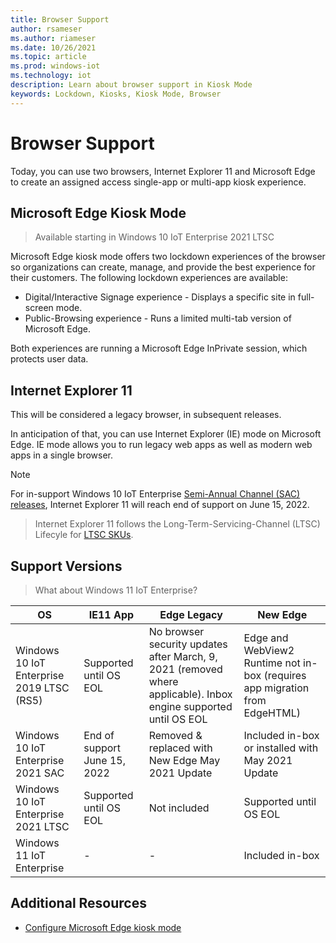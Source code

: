 ```yaml
---
title: Browser Support
author: rsameser
ms.author: riameser
ms.date: 10/26/2021
ms.topic: article
ms.prod: windows-iot
ms.technology: iot
description: Learn about browser support in Kiosk Mode
keywords: Lockdown, Kiosks, Kiosk Mode, Browser
---
```


# Browser Support
Today, you can use two browsers, Internet Explorer 11 and Microsoft Edge to create an assigned access single-app or multi-app kiosk experience.

## Microsoft Edge Kiosk Mode

> Available starting in Windows 10 IoT Enterprise 2021 LTSC

Microsoft Edge kiosk mode offers two lockdown experiences of the browser so organizations can create, manage, and provide the best experience for their customers. The following lockdown experiences are available:

* Digital/Interactive Signage experience - Displays a specific site in full-screen mode.
* Public-Browsing experience - Runs a limited multi-tab version of Microsoft Edge.

Both experiences are running a Microsoft Edge InPrivate session, which protects user data.


## Internet Explorer 11
This will be considered a legacy browser, in subsequent releases.

In anticipation of that, you can use Internet Explorer (IE) mode on Microsoft Edge. IE mode allows you to run legacy web apps as well as modern web apps in a single browser.

> [!NOTE]
>
For in-support Windows 10 IoT Enterprise [Semi-Annual Channel (SAC) releases](/lifecycle/products/windows-10-iot-enterprise), Internet Explorer 11 will reach end of support on June 15, 2022.
>
> Internet Explorer 11 follows the Long-Term-Servicing-Channel (LTSC) Lifecyle for [LTSC SKUs](/windows/iot/product-family/product-lifecycle?tabs=2021).

## Support Versions
> What about Windows 11 IoT Enterprise?

| OS | IE11 App | Edge Legacy | New Edge |
|--|--|--|--|
| Windows 10 IoT Enterprise 2019 LTSC (RS5) | Supported until OS EOL | No browser security updates after March, 9, 2021 (removed where applicable). Inbox engine supported until OS EOL | Edge and WebView2 Runtime not in-box (requires app migration from EdgeHTML) |
| Windows 10 IoT Enterprise 2021 SAC | End of support June 15, 2022 | Removed & replaced with New Edge May 2021 Update | Included in-box or installed with May 2021 Update |
| Windows 10 IoT Enterprise 2021 LTSC | Supported until OS EOL | Not included | Supported until OS EOL |
| Windows 11 IoT Enterprise | - | - | Included in-box | 

## Additional Resources
* [Configure Microsoft Edge kiosk mode](/deployedge/microsoft-edge-configure-kiosk-mode)
